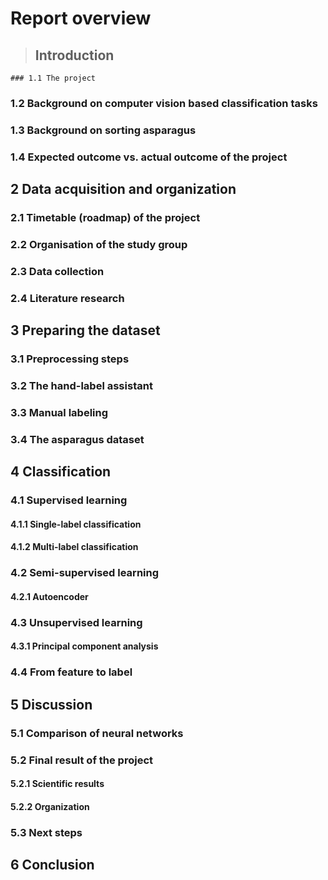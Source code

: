 # Report overview

> ## Introduction
    ### 1.1 The project
### 1.2 Background on computer vision based classification tasks
### 1.3 Background on sorting asparagus
### 1.4 Expected outcome vs. actual outcome of the project

## 2 Data acquisition and organization
### 2.1 Timetable (roadmap) of the project
### 2.2 Organisation of the study group
### 2.3 Data collection
### 2.4 Literature research

## 3 Preparing the dataset
### 3.1 Preprocessing steps
### 3.2 The hand-label assistant
### 3.3 Manual labeling
### 3.4 The asparagus dataset

## 4 Classification
### 4.1 Supervised learning
#### 4.1.1 Single-label classification
#### 4.1.2 Multi-label classification
### 4.2 Semi-supervised learning
#### 4.2.1 Autoencoder
### 4.3 Unsupervised learning
#### 4.3.1 Principal component analysis
### 4.4 From feature to label

## 5 Discussion
### 5.1 Comparison of neural networks
### 5.2 Final result of the project
#### 5.2.1 Scientific results
#### 5.2.2 Organization 
### 5.3 Next steps

## 6 Conclusion
